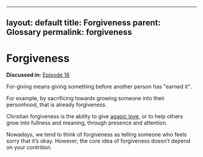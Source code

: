  ---
layout: default
title: Forgiveness 
parent: Glossary
permalink: forgiveness 
---

# Forgiveness 

**Discussed in:** [Episode 16](/episodes/16)

For-giving means giving something before another person has "earned it". 

For example, by sacrificing towards growing someone into their personhood, that is already forgiveness. 

Christian forgiveness is the ability to give [agapic love](/agepe), or to help others grow into fullness and meaning, through presence and attention.

Nowadays, we tend to think of forgiveness as telling someone who feels sorry that it’s okay. However, the core idea of forgiveness doesn’t depend on your contrition.